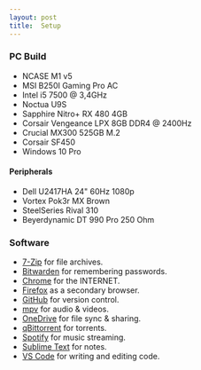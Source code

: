 ```yaml
---
layout: post
title:  Setup
---
```


### PC Build
* NCASE M1 v5
* MSI B250I Gaming Pro AC
* Intel i5 7500 @ 3,4GHz
* Noctua U9S
* Sapphire Nitro+ RX 480 4GB
* Corsair Vengeance LPX 8GB DDR4 @ 2400Hz
* Crucial MX300 525GB M.2
* Corsair SF450
* Windows 10 Pro

#### Peripherals
* Dell U2417HA 24" 60Hz 1080p
* Vortex Pok3r MX Brown
* SteelSeries Rival 310
* Beyerdynamic DT 990 Pro 250 Ohm

### Software
* [7-Zip](https://www.7-zip.org/) for file archives.
* [Bitwarden](https://bitwarden.com/) for remembering passwords.
* [Chrome](https://www.google.com/chrome/) for the INTERNET.
* [Firefox](https://www.mozilla.org/firefox/) as a secondary browser.
* [GitHub](https://desktop.github.com/) for version control.
* [mpv](https://mpv.io/) for audio & videos.
* [OneDrive](https://onedrive.live.com/) for file sync & sharing.
* [qBittorrent](https://www.qbittorrent.org/) for torrents.
* [Spotify](https://www.spotify.com/) for music streaming.
* [Sublime Text](https://www.sublimetext.com/) for notes.
* [VS Code](https://code.visualstudio.com/) for writing and editing code.